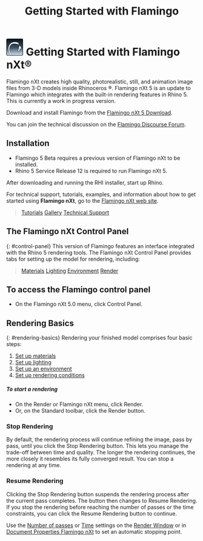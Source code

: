 ﻿---
title: Getting Started with Flamingo
---


# ![images/flamingotab.svg](images/flamingotab.svg) Getting Started with Flamingo nXt®
Flamingo nXt creates high quality, photorealistic, still, and animation image files from 3-D models inside Rhinoceros ®. Flamingo nXt 5 is an update to Flamingo which integrates with the built-in rendering features in Rhino 5. This is currently a work in progress version.

Download and install Flamingo from the [Flamingo nXt 5 Download](http://www.rhino3d.com/download/flamingo/5/beta).

You can join the technical discussion on the [Flamingo Discourse Forum](http://discourse.mcneel.com/c/rendering/flamingo).

## Installation

* Flamingo 5 Beta requires a previous version of Flamingo nXt to be installed.
* Rhino 5 Service Release 12 is required to run Flamingo nXt 5.

After downloading and running the RHI installer, start up Rhino.

For technical support, tutorials, examples, and information about how to get started using **Flamingo nXt**, go to the [Flamingo nXt web site](http://nxt.flamingo3d.com/).

> [Tutorials](http://nxt.flamingo3d.com/page/tutorials-and-documentation)
> [Gallery](http://nxt.flamingo3d.com/photo)
> [Technical Support](http://nxt.flamingo3d.com/forum)

## The Flamingo nXt Control Panel
{: #control-panel}
This version of Flamingo features an interface integrated with the Rhino 5 rendering tools. The Flamingo nXt Control Panel provides tabs for setting up the model for rendering, including:

> [Materials](materials-tab.html)
> [Lighting](lighting-tab.html)
> [Environment](environment-tab.html)
> [Render](render-tab.html)

## To access the Flamingo control panel
* On the Flamingo nXt 5.0 menu, click Control Panel.

## Rendering Basics
{: #rendering-basics}
Rendering your finished model comprises four basic steps:

 1. [Set up materials](material-editor.html)
 1. [Set up lighting](lighting-tab.html)
 1. [Set up an environment](environment-tab.html)
 1. [Set up rendering conditions](render-tab.html)

##### To start a rendering
* On the Render or Flamingo nXt menu, click Render.
* Or, on the Standard toolbar, click the Render button.

### Stop Rendering
By default, the rendering process will continue refining the image, pass by pass, until you click the Stop Rendering button. This lets you manage the trade-off between time and quality. The longer the rendering continues, the more closely it resembles its fully converged result. You can stop a rendering at any time.

###  Resume Rendering
Clicking the Stop Rendering button suspends the rendering process after the current pass completes.
The button then changes to Resume Rendering. If you stop the rendering before reaching the number of passes or the time constraints, you can click the Resume Rendering button to continue.

Use the [Number of passes](render-window.html#number-of-passes) or [Time](render-window.html#time) settings on the [Render Window](render-window.html) or in [Document Properties Flamingo nXt](documentproperties-flamingo.html) to set an automatic stopping point.
